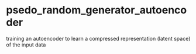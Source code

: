 # psedo_random_generator_autoencoder
training an autoencoder to learn a compressed representation (latent space) of the input data
